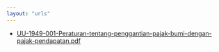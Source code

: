 ```yaml
---
layout: "urls"
---
```

* [UU-1949-001-Peraturan-tentang-penggantian-pajak-bumi-dengan-pajak-pendapatan.pdf](UU-1949-001-Peraturan-tentang-penggantian-pajak-bumi-dengan-pajak-pendapatan.pdf)
